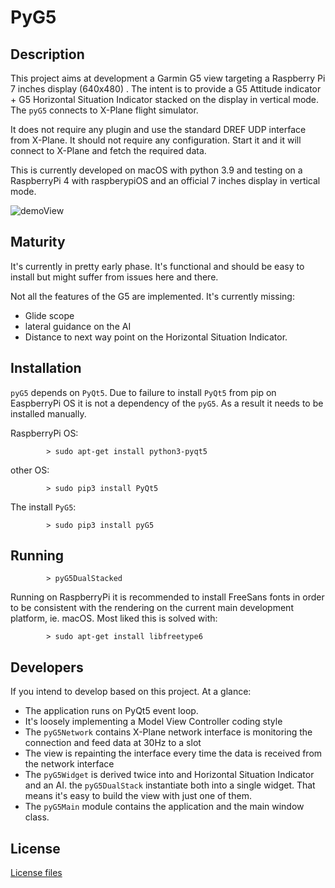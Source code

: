 # PyG5

## Description

This project aims at development a Garmin G5 view targeting a Raspberry Pi 7 inches display (640x480) . The intent is to provide a G5 Attitude indicator + G5 Horizontal Situation Indicator stacked on the display in vertical mode. The `pyG5` connects to X-Plane flight simulator.

It does not require any plugin and use the standard DREF UDP interface from X-Plane. It should not require any configuration. Start it and
it will connect to X-Plane and fetch the required data.

This is currently developed on macOS with python 3.9 and testing on a RaspberryPi 4 with raspberypiOS and an official 7 inches display in vertical mode.

![demoView](assets/demoView.png)

## Maturity

It's currently in pretty early phase. It's functional and should be easy to install but might suffer from issues here and  there.

Not all the features of the G5 are implemented. It's currently missing:

* Glide scope
* lateral guidance on the AI
* Distance to next way point on the Horizontal Situation Indicator.

## Installation

`pyG5` depends on `PyQt5`. Due to failure to install `PyQt5` from pip on EaspberryPi OS it is not 
a dependency of the `pyG5`. As a result it needs to be installed manually.

RaspberryPi OS:

```console
        > sudo apt-get install python3-pyqt5
```

other OS:

```console
        > sudo pip3 install PyQt5
```

The install `PyG5`:

```console
        > sudo pip3 install pyG5
```

## Running

```console
        > pyG5DualStacked
```

Running on RaspberryPi it is recommended to install FreeSans fonts in order to be consistent with the rendering on the current main development platform, ie. macOS. Most liked this is solved with:

```console
        > sudo apt-get install libfreetype6
```

## Developers

If you intend to develop based on this project. At a glance:

* The application runs on PyQt5 event loop.
* It's loosely implementing a Model View Controller coding style
* The `pyG5Network` contains X-Plane network interface is monitoring the connection and feed data at 30Hz to a slot
* The view is repainting the interface every time the data is received from the network interface
* The `pyG5Widget` is derived twice into and Horizontal Situation Indicator and an AI. the `pyG5DualStack` instantiate both into a single widget. That means it's easy to build the view with just one of them.
* The `pyG5Main` module contains the application and the main window class.

## License

[License files](LICENSE.TXT)
